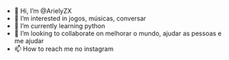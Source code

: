 - 👋 Hi, I’m @ArielyZX
- 👀 I’m interested in jogos, músicas, conversar 
- 🌱 I’m currently learning python
- 💞️ I’m looking to collaborate on melhorar o mundo, ajudar as pessoas e me ajudar
- 📫 How to reach me no instagram

<!---
ArielyZX/ArielyZX is a ✨ special ✨ repository because its `README.md` (this file) appears on your GitHub profile.
You can click the Preview link to take a look at your changes.
--->
